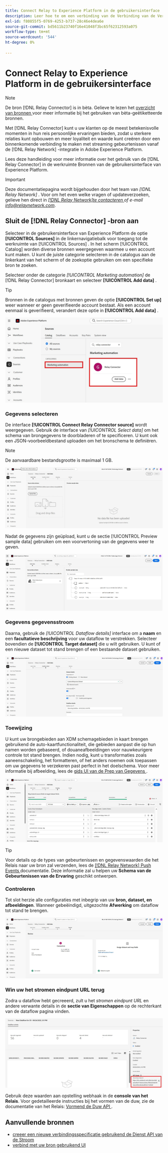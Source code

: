 ```yaml
---
title: Connect Relay to Experience Platform in de gebruikersinterface
description: Leer hoe te om een verbinding van de Verbinding van de Verbinding van de Relais douanebron tot stand te brengen gebruikend de UI van Adobe Experience Platform.
exl-id: f80855f5-0769-4253-b737-28c46e4dea6e
source-git-commit: bd5611b23740f16e41048f3bc65f62312593a075
workflow-type: tm+mt
source-wordcount: '544'
ht-degree: 0%

---
```


# Connect Relay to Experience Platform in de gebruikersinterface

>[!NOTE]
>
>De bron [!DNL Relay Connector] is in bèta. Gelieve te lezen het [ overzicht van bronnen ](../../../../home.md#terms-and-conditions) voor meer informatie bij het gebruiken van bèta-geëtiketteerde bronnen.

Met [!DNL Relay Connector] kunt u uw klanten op de meest betekenisvolle momenten in hun reis persoonlijke ervaringen bieden, zodat u sterkere relaties kunt opbouwen en meer loyaliteit en waarde kunt creëren door een binnenkomende verbinding te maken met streaming gebeurtenissen vanaf de [!DNL Relay Network] -integratie in Adobe Experience Platform.

Lees deze handleiding voor meer informatie over het gebruik van de [!DNL Relay Connector] in de werkruimte Bronnen van de gebruikersinterface van Experience Platform.

>[!IMPORTANT]
>
>Deze documentatiepagina wordt bijgehouden door het team van *[!DNL Relay Network]* . Voor om het even welke vragen of updateverzoeken, gelieve hen direct in *[[!DNL Relay Network]te contacteren ](https://www.relaynetwork.com/) of e-mail [ info@relaynetwork.com](mailto:info@relaynetwork.com)*.

## Sluit de [!DNL Relay Connector] -bron aan

Selecteer in de gebruikersinterface van Experience Platform de optie **[!UICONTROL Sources]** in de linkernavigatiebalk voor toegang tot de werkruimte van [!UICONTROL Sources] . In het scherm [!UICONTROL Catalog] worden diverse bronnen weergegeven waarmee u een account kunt maken. U kunt de juiste categorie selecteren in de catalogus aan de linkerkant van het scherm of de zoekoptie gebruiken om een specifieke bron te zoeken.

Selecteer onder de categorie *[!UICONTROL Marketing automation]* de [!DNL Relay Connector] bronkaart en selecteer **[!UICONTROL Add data]** .

>[!TIP]
>
>Bronnen in de catalogus met bronnen geven de optie **[!UICONTROL Set up]** weer wanneer er geen geverifieerde account bestaat. Als een account eenmaal is geverifieerd, verandert deze optie in **[!UICONTROL Add data]** .

![ de cataloguspagina van de bronwerkruimte.](../../../../images/tutorials/create/relay-connector/relay-source.jpg)

### Gegevens selecteren

De interface **[!UICONTROL Connect Relay Connector source]** wordt weergegeven. Gebruik de interface van *[!UICONTROL Select data]* om het schema van brongegevens te doorbladeren of te specificeren. U kunt ook een JSON-voorbeeldbestand uploaden om het bronschema te definiëren.

>[!NOTE]
>
>De aanvaardbare bestandsgrootte is maximaal 1 GB.

![ de uitgezochte gegevensinterface ](../../../../images/tutorials/create/relay-connector/upload-data.jpg)

Nadat de gegevens zijn geüpload, kunt u de sectie [!UICONTROL Preview sample data] gebruiken om een voorvertoning van de gegevens weer te geven.

![ de geüploade gegevens.](../../../../images/tutorials/create/relay-connector/uploaded-data.jpg)

### Gegevens gegevensstroom

Daarna, gebruik de *[!UICONTROL Dataflow details]* interface om a **naam** en een **facultatieve beschrijving** voor uw dataflow te verstrekken. Selecteer bovendien de **[!UICONTROL Target dataset]** die u wilt gebruiken. U kunt of een nieuwe dataset tot stand brengen of een bestaande dataset gebruiken.

![ de dataflow detailinterface. ](../../../../images/tutorials/create/relay-connector/dataflow.jpg)

### Toewijzing

U kunt uw brongebieden aan XDM schemagebieden in kaart brengen gebruikend de auto-kaartfunctionaliteit, die gebieden aanpast die op hun namen worden gebaseerd, of douaneafbeeldingen voor nauwkeurigere controle tot stand brengen. Indien nodig, kunt u transformaties zoals aaneenschakeling, het formatteren, of het anders noemen ook toepassen om uw gegevens te verzekeren past perfect in het doelschema. Voor meer informatie bij afbeelding, lees de [ gids UI van de Prep van Gegevens ](../../../../../data-prep/ui/mapping.md).

![ de toewijzingsinterface in het bronwerkschema.](../../../../images/tutorials/create/relay-connector/mapping.jpg)

>[!TIP]
>
>Voor details op de types van gebeurtenissen en gegevenswaarden die het Relais naar uw bron zal verzenden, lees de [[!DNL Relay Network]  Push Events ](https://docs.relaynetwork.com/docs/push-events) documentatie. Deze informatie zal u helpen uw **Schema van de Gebeurtenissen van de Ervaring** geschikt ontwerpen.

### Controleren

Tot slot herzie alle configuraties met inbegrip van uw **bron, dataset, en afbeeldingen**. Wanneer gebeëindigd, uitgezochte **Afwerking** om dataflow tot stand te brengen.

![ de overzichtsstap van het bronwerkschema.](../../../../images/tutorials/create/relay-connector/review.jpg)

### Win uw het stromen eindpunt URL terug

Zodra u dataflow hebt gecreeerd, zult u het *stromen eindpunt URL* en andere verwante details in de **sectie van Eigenschappen** op de rechterkant van de dataflow pagina vinden.

![ de dataflow eigenschappen ](../../../../images/tutorials/create/relay-connector/streaming-endpoint.jpg)

Gebruik deze waarden aan opstelling webhaak in de **console van het Relais**. Voor gedetailleerde instructies bij het vormen van de duw, zie de documentatie van het Relais: [ Vormend de Duw API ](https://docs.relaynetwork.com/docs/configuring-the-push-api).

## Aanvullende bronnen

* [ creeer een nieuwe verbindingsspecificatie gebruikend de Dienst API van de Stroom ](https://experienceleague.adobe.com/en/docs/experience-platform/sources/sdk/streaming-sdk/create)
* [ verbind met uw bron gebruikend UI ](https://experienceleague.adobe.com/en/docs/experience-platform/sources/sdk/streaming-sdk/submit#test-your-source-using-the-ui)
